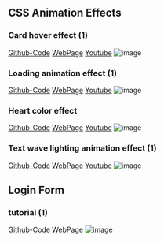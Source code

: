## CSS Animation Effects

### Card hover effect (1)
[Github-Code](https://github.com/jjyoon-dev/yotube_project/tree/master/css_animation_effect/card_hover_effect(1))
[WebPage]()
[Youtube](https://youtu.be/byouveQRdFU)
![image](https://github.com/jjyoon-dev/yotube_project/blob/master/css_animation_effect/thumbnail/card_hover_effect(1)_thumbnai.png?raw=true)

### Loading animation effect (1)
[Github-Code](https://github.com/jjyoon-dev/yotube_project/tree/master/css_animation_effect/card_hover_effect(1))
[WebPage]()
[Youtube](https://youtu.be/XTyUWReFhuw)
![image](https://github.com/jjyoon-dev/yotube_project/blob/master/css_animation_effect/thumbnail/loading_animation_effect(1)_thumbnail.PNG?raw=true)

### Heart color effect
[Github-Code](https://github.com/jjyoon-dev/yotube_project/tree/master/css_animation_effect/card_hover_effect(1))
[WebPage]()
[Youtube](https://youtu.be/xWwrdb2LG-8)
![image](https://github.com/jjyoon-dev/yotube_project/blob/master/css_animation_effect/thumbnail/heart_color_change_thumbnail.PNG?raw=true)

### Text wave lighting animation effect (1)
[Github-Code](https://github.com/jjyoon-dev/yotube_project/tree/master/css_animation_effect/card_hover_effect(1))
[WebPage]()
[Youtube](https://youtu.be/yQnyFV8ag0g)
![image](https://github.com/jjyoon-dev/yotube_project/blob/master/css_animation_effect/thumbnail/text_wave_lighting_animation_effect_thumbnail.PNG?raw=true)



## Login Form

### tutorial (1)
[Github-Code](https://github.com/jjyoon-dev/yotube_project/tree/master/css_animation_effect/card_hover_effect(1))
[WebPage]()
![image](https://github.com/jjyoon-dev/yotube_project/blob/master/Login_form/thumbnail/tutorial(1).PNG?raw=true)



